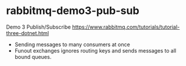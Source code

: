 # rabbitmq-demo3-pub-sub
Demo 3 Publish/Subscribe
https://www.rabbitmq.com/tutorials/tutorial-three-dotnet.html
- Sending messages to many consumers at once 
- Funout exchanges ignores routing keys and sends messages to all bound queues.
